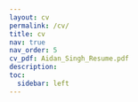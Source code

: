 ```yaml
---
layout: cv
permalink: /cv/
title: cv
nav: true
nav_order: 5
cv_pdf: Aidan_Singh_Resume.pdf
description:
toc:
  sidebar: left
---
```

